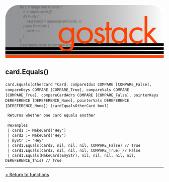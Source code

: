 ![Banner](../../images/gostack_SmallerTransparent.png)

 <h2>card.Equals()</h2>

 `card.Equals(otherCard *Card, compareIdxs COMPARE [COMPARE_False], compareKeys COMPARE [COMPARE_True], compareVals COMPARE [COMPARE_True], compareCardAdrs COMPARE [COMPARE_False], pointerKeys DEREFERENCE [DEREFERENCE_None], pointerVals DEREFERENCE [DEREFERENCE_None]) (cardEqualsOtherCard bool)`

```
 Returns whether one card equals another

 @examples
 | card1 := MakeCard("Hey")
 | card2 := MakeCard("Hey")
 | myStr := "Hey"
 | card1.Equals(card2, nil, nil, nil, COMPARE_False) // True
 | card1.Equals(card2, nil, nil, nil, COMPARE_True) // False
 | card1.Equals(MakeCard(&myStr), nil, nil, nil, nil, nil, DEREFERENCE_This) // True
```

---

 [> Return to functions](../functionsAPI.md)